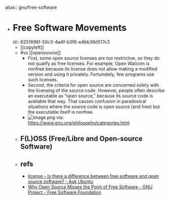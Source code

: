 alias:: gnu/free-software

- # Free Software Movements
  id:: 6251698f-50c3-4a4f-b3f6-e4bb36d517c3
  - [[copyleft]]
  - #vs [[opensource]]
    - First, some open source licenses are too restrictive, so they do not qualify as free licenses. For example, Open Watcom is nonfree because its license does not allow making a modified version and using it privately. Fortunately, few programs use such licenses.
    - Second, the criteria for open source are concerned solely with the licensing of the source code. However, people often describe an executable as “open source,” because its source code is available that way. That causes confusion in paradoxical situations where the source code is open source (and free) but the executable itself is nonfree.
    - ![image.png](../assets/image_1649513860514_0.png)
      via: https://www.gnu.org/philosophy/categories.html
  - ## F(L)OSS (Free/Libre and Open-source Software)
  - ## refs
    - [license - Is there a difference between free software and open source software? - Ask Ubuntu](https://askubuntu.com/questions/78958/is-there-a-difference-between-free-software-and-open-source-software)
    - [Why Open Source Misses the Point of Free Software - GNU Project - Free Software Foundation](https://www.gnu.org/philosophy/open-source-misses-the-point.en.html)